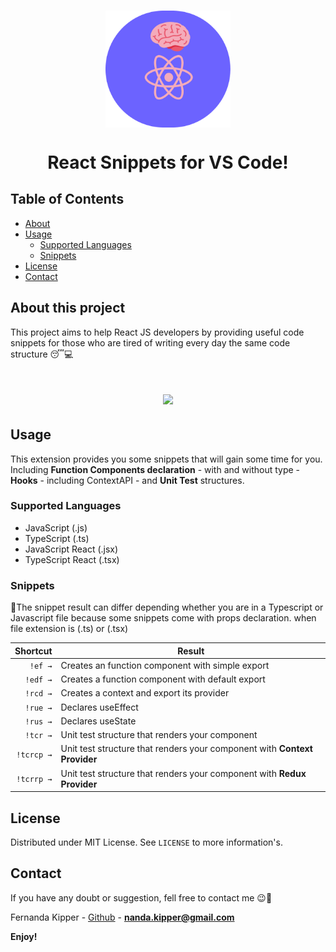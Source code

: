 <h1 align="center"><img align="center" src="./icon.png" width="200"></h1>
<h1 align="center">React Snippets for VS Code!</h1>

## Table of Contents

- [About](#About-this-project)
- [Usage](#Usage)
  - [Supported Languages](#supported-languages)
  - [Snippets](#snippets)
- [License](#license)
- [Contact](#contact)


## About this project

This project aims to help React JS developers by providing useful code snippets for those who are 
tired of writing every day the same code structure 😴💻

<h1 align="center"><img align="center" src="./snippets.gif" width="600"></h1>

## Usage

This extension provides you some snippets that will gain some time for you. Including 
**Function Components declaration** - with and without type - **Hooks** - including ContextAPI - and **Unit Test** structures.

### Supported Languages

- JavaScript (.js)
- TypeScript (.ts)
- JavaScript React (.jsx)
- TypeScript React (.tsx)
### Snippets

📌The snippet result can differ depending whether you are in a Typescript or Javascript file because some snippets come with props declaration.
when file extension is (.ts) or (.tsx)

|                    Shortcut | Result                                                                       |
| -------------------------:  | -----------------------------------------------------------------------------|
|                     `!ef →` | Creates an function component with simple export                             |
|                    `!edf →` | Creates a function component with default export                             |
|                    `!rcd →` | Creates a context and export its provider                                    |
|                   `!rue →`  | Declares useEffect                                                           |
|                    `!rus →` | Declares useState                                                            |
|                    `!tcr →` | Unit test structure that renders your component                              |
|                  `!tcrcp →` | Unit test structure that renders your component with **Context Provider**    |
|                  `!tcrrp →` | Unit test structure that renders your component with **Redux Provider**      |

## License

Distributed under MIT License. See `LICENSE` to more information's.

## Contact

If you have any doubt or suggestion, fell free to contact me 😉📲

Fernanda Kipper - [Github](https://github.com/Fernanda-Kipper) - **nanda.kipper@gmail.com**

**Enjoy!**
